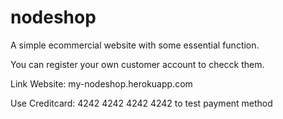 # nodeshop
A simple ecommercial website with some essential function.

You can register your own customer account to checck them.

Link Website: my-nodeshop.herokuapp.com

Use Creditcard: 4242 4242 4242 4242 to test payment method
